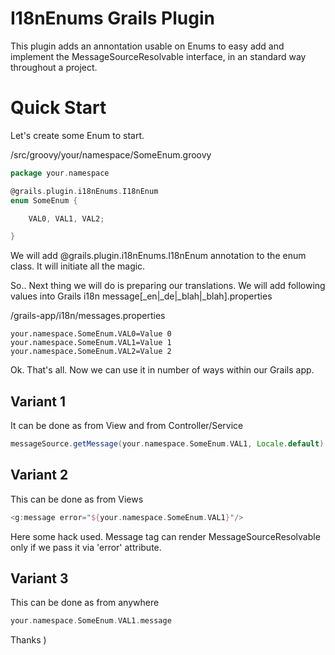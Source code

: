 I18nEnums Grails Plugin
=========================================

This plugin adds an annontation usable on Enums to easy add and implement the MessageSourceResolvable interface,
in an standard way throughout a project.

Quick Start
=========================================

Let's create some Enum to start.

/src/groovy/your/namespace/SomeEnum.groovy

```groovy
package your.namespace

@grails.plugin.i18nEnums.I18nEnum
enum SomeEnum {

    VAL0, VAL1, VAL2;

}
```

We will add @grails.plugin.i18nEnums.I18nEnum annotation to the enum class. It will initiate all the magic.

So.. Next thing we will do is preparing our translations. We will add following values into Grails i18n message[_en|_de|_blah|_blah].properties

/grails-app/i18n/messages.properties

```
your.namespace.SomeEnum.VAL0=Value 0
your.namespace.SomeEnum.VAL1=Value 1
your.namespace.SomeEnum.VAL2=Value 2
```

Ok. That's all. Now we can use it in number of ways within our Grails app.

Variant 1
---------
It can be done as from View and from Controller/Service

```groovy
messageSource.getMessage(your.namespace.SomeEnum.VAL1, Locale.default)
```

Variant 2
---------
This can be done as from Views

```groovy
<g:message error="${your.namespace.SomeEnum.VAL1}"/>
```
Here some hack used. Message tag can render MessageSourceResolvable only if we pass it via 'error' attribute.

Variant 3
---------
This can be done as from anywhere

```groovy
your.namespace.SomeEnum.VAL1.message
```

Thanks )